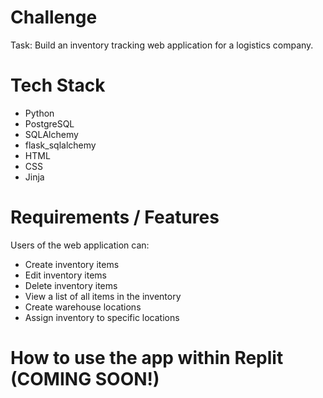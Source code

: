 # Challenge
Task: Build an inventory tracking web application for a logistics company.

# Tech Stack
- Python
- PostgreSQL
- SQLAlchemy
- flask_sqlalchemy
- HTML
- CSS
- Jinja

# Requirements / Features

Users of the web application can:
- Create inventory items
- Edit inventory items
- Delete inventory items
- View a list of all items in the inventory
- Create warehouse locations
- Assign inventory to specific locations

# How to use the app within Replit (COMING SOON!)
